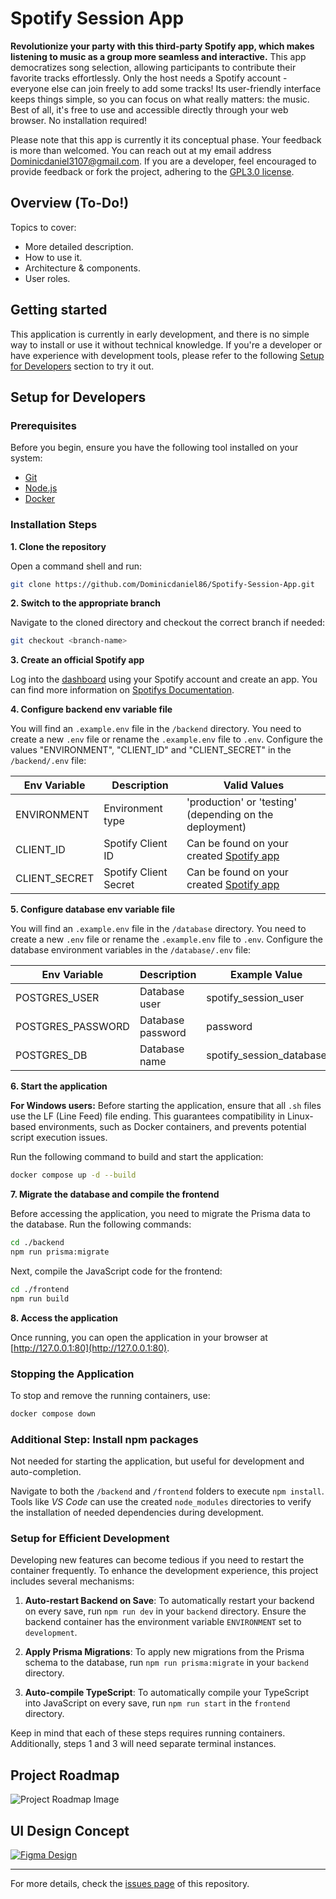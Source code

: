 # Spotify Session App

**Revolutionize your party with this third-party Spotify app, which makes listening to music as a group more seamless and interactive.** This app democratizes song selection, allowing participants to contribute their favorite tracks effortlessly. Only the host needs a Spotify account - everyone else can join freely to add some tracks! Its user-friendly interface keeps things simple, so you can focus on what really matters: the music. Best of all, it's free to use and accessible directly through your web browser. No installation required!

Please note that this app is currently it its conceptual phase. Your feedback is more than welcomed. You can reach out at my email address [Dominicdaniel3107@gmail.com](mailto:Dominicdaniel3107@gmail.com).
If you are a developer, feel encouraged to provide feedback or fork the project, adhering to the [GPL3.0 license](https://github.com/Dominicdaniel86/Spotify-Session-App?tab=GPL-3.0-1-ov-file).

## Overview (To-Do!)

Topics to cover:

- More detailed description.
- How to use it.
- Architecture & components.
- User roles.

## Getting started

This application is currently in early development, and there is no simple way to install or use it without technical knowledge. If you're a developer or have experience with development tools, please refer to the following [Setup for Developers](#setup-for-developers) section to try it out.

## Setup for Developers

### Prerequisites

Before you begin, ensure you have the following tool installed on your system:

- [Git](https://youtube.com)
- [Node.js](https://youtube.com)
- [Docker](https://youtube.com)

### Installation Steps

**1. Clone the repository**

Open a command shell and run:

```bash
git clone https://github.com/Dominicdaniel86/Spotify-Session-App.git
```

**2. Switch to the appropriate branch**

Navigate to the cloned directory and checkout the correct branch if needed:

```bash
git checkout <branch-name>
```

**3. Create an official Spotify app**

Log into the [dashboard](https://developer.spotify.com/) using your Spotify account and create an app. You can find more information on [Spotifys Documentation](https://developer.spotify.com/documentation/web-api).

**4. Configure backend env variable file**

You will find an `.example.env` file in the `/backend` directory. You need to create a new `.env` file or rename the `.example.env` file to `.env`. Configure the values "ENVIRONMENT", "CLIENT_ID" and "CLIENT_SECRET" in the `/backend/.env` file:

| Env Variable  | Description | Valid Values |
| ------------- | ----------- | ------------ |
| ENVIRONMENT   | Environment type | 'production' or 'testing' (depending on the deployment) |
| CLIENT_ID     | Spotify Client ID | Can be found on your created [Spotify app](https://developer.spotify.com/) |
| CLIENT_SECRET | Spotify Client Secret | Can be found on your created [Spotify app](https://developer.spotify.com/) |

**5. Configure database env variable file**

You will find an `.example.env` file in the `/database` directory. You need to create a new `.env` file or rename the `.example.env` file to `.env`. Configure the database environment variables in the `/database/.env` file:

| Env Variable     | Description | Example Value |
| ---------------- | ----------- | ------------- |
| POSTGRES_USER    | Database user | spotify_session_user |
| POSTGRES_PASSWORD| Database password | password |
| POSTGRES_DB      | Database name | spotify_session_database |

**6. Start the application**

**For Windows users:** Before starting the application, ensure that all `.sh` files use the LF (Line Feed) file ending. This guarantees compatibility in Linux-based environments, such as Docker containers, and prevents potential script execution issues.

Run the following command to build and start the application:

```bash
docker compose up -d --build
```

**7. Migrate the database and compile the frontend**

Before accessing the application, you need to migrate the Prisma data to the database. Run the following commands:

```bash
cd ./backend
npm run prisma:migrate
```

Next, compile the JavaScript code for the frontend:

```bash
cd ./frontend
npm run build
```

**8. Access the application**

Once running, you can open the application in your browser at [http://127.0.0.1:80](http://127.0.0.1:80).

### Stopping the Application

To stop and remove the running containers, use:

```bash
docker compose down
```

### Additional Step: Install npm packages

Not needed for starting the application, but useful for development and auto-completion.

Navigate to both the `/backend` and `/frontend` folders to execute `npm install`. Tools like *VS Code* can use the created `node_modules` directories to verify the installation of needed dependencies during development.

### Setup for Efficient Development

Developing new features can become tedious if you need to restart the container frequently. To enhance the development experience, this project includes several mechanisms:

1. **Auto-restart Backend on Save**: To automatically restart your backend on every save, run `npm run dev` in your `backend` directory. Ensure the backend container has the environment variable `ENVIRONMENT` set to `development`.

2. **Apply Prisma Migrations**: To apply new migrations from the Prisma schema to the database, run `npm run prisma:migrate` in your `backend` directory.

3. **Auto-compile TypeScript**: To automatically compile your TypeScript into JavaScript on every save, run `npm run start` in the `frontend` directory.

Keep in mind that each of these steps requires running containers. Additionally, steps 1 and 3 will need separate terminal instances.

## Project Roadmap

<picture>
  <source srcset="/media/roadmap-dark.svg" media="(prefers-color-scheme: dark)">
  <img src="/media/roadmap-light.svg" alt="Project Roadmap Image">
</picture>

## UI Design Concept

[![Figma Design](/media/images/figma-logo.png)](https://www.figma.com/design/Vnn1y0fCs0i6Gv67nVtnGQ/Spotify-Session-App?node-id=0-1&t=x7rMBCipKQkkgSHH-1)

---

For more details, check the [issues page](https://github.com/Dominicdaniel86/Spotify-Session-App/issues) of this repository.
